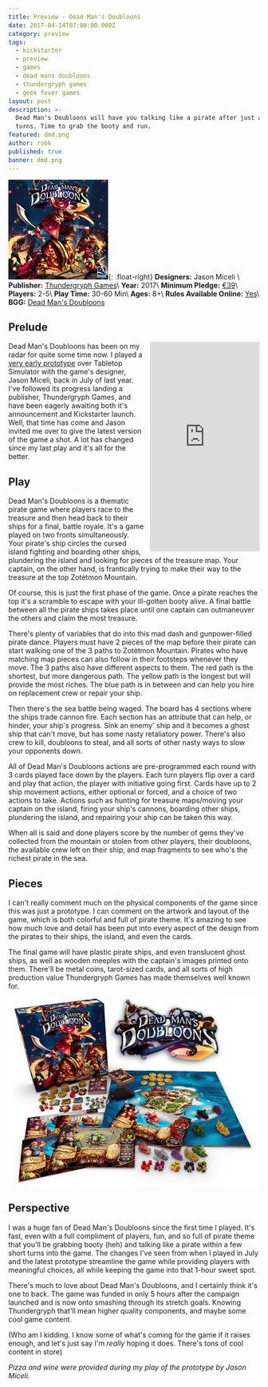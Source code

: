 ```yaml
---
title: Preview - Dead Man's Doubloons
date: 2017-04-14T07:00:00.000Z
category: preview
tags:
  - kickstarter
  - preview
  - games
  - dead mans doubloons
  - thundergryph games
  - geek fever games
layout: post
description: >-
  Dead Man's Doubloons will have you talking like a pirate after just a few
  turns. Time to grab the booty and run.
featured: dmd.png
author: robk
published: true
banner: dmd.png
---
```


![Cytosis](/images/deadmansdoubloons/cover.jpg){: .float-right}
**Designers:**  Jason Miceli \\
**Publisher:** [Thundergryph Games](https://gotgeniusgames.com)\\
**Year:** 2017\\
**Minimum Pledge:** [€39](https://www.kickstarter.com/projects/gonab/dead-mans-doubloons)\\
**Players:** 2-5\\
**Play Time:** 30-60 Min\\
**Ages:** 8+\\
**Rules Available Online:** [Yes](https://thundergryph.com/DMD/dmd_rulebook.pdf)\\
**BGG:** [Dead Man's Doubloons](https://boardgamegeek.com/boardgame/201509/dead-mans-doubloons)


<h2>Prelude</h2>
<iframe style="float:right;margin-left:10px;" src="https://www.kickstarter.com/projects/gonab/dead-mans-doubloons/widget/card.html?v=2" width="220" height="420" frameborder="0" scrolling="no"></iframe>

Dead Man's Doubloons has been on my radar for quite some time now. I played a [very early prototype](http://pawnsperspective.com/Dead-Mans-Doubloons-Tabletop-Simulator/) over Tabletop Simulator with the game's designer, Jason Miceli, back in July of last year. I've followed its progress landing a publisher, Thundergryph Games, and have been eagerly awaiting both it's announcement and Kickstarter launch. Well, that time has come and Jason invited me over to give the latest version of the game a shot. A lot has changed since my last play and it's all for the better.

<h2>Play</h2>

Dead Man's Doubloons is a thematic pirate game where players race to the treasure and then head back to their ships for a final, battle royale. It's a game played on two fronts simultaneously. Your pirate's ship circles the cursed island fighting and boarding other ships, plundering the island and looking for pieces of the treasure map. Your captain, on the other hand, is frantically trying to make their way to the treasure at the top Zotètmon Mountain.

Of course, this is just the first phase of the game. Once a pirate reaches the top it's a scramble to escape with your ill-gotten booty alive. A final battle between all the pirate ships takes place until one captain can outmaneuver the others and claim the most treasure.

There's plenty of variables that do into this mad dash and gunpower-filled pirate dance. Players must have 2 pieces of the map before their pirate can start walking one of the 3 paths to
Zotètmon Mountain. Pirates who have matching map pieces can also follow in their footsteps whenever they move. The 3 paths also have different aspects to them. The red path is the shortest, but more dangerous path. The yellow path is the longest but will provide the most riches. The blue path is in between and can help you hire on replacement crew or repair your ship.

Then there's the sea battle being waged. The board has 4 sections where the ships trade cannon fire. Each section has an attribute that can help, or hinder, your ship's progress. Sink an enemy' ship and it becomes a ghost ship that can't move, but has some nasty retaliatory power. There's also crew to kill, doubloons to steal, and all sorts of other nasty ways to slow your opponents down.

All of Dead Man's Doubloons actions are pre-programmed each round with 3 cards played face down by the players. Each turn players flip over a card and play that action, the player with initiative going first. Cards have up to 2 ship movement actions, either optional or forced, and a choice of two actions to take. Actions such as hunting for treasure maps/moving your captain on the island, firing your ship's cannons, boarding other ships, plundering the island, and repairing your ship can be taken this way.

When all is said and done players score by the number of gems they've collected from the mountain or stolen from other players, their doubloons, the available crew left on their ship, and map fragments to see who's the richest pirate in the sea.

<h2>Pieces</h2>

I can't really comment much on the physical components of the game since this was just a prototype. I can comment on the artwork and layout of the game, which is both colorful and full of pirate theme. It's amazing to see how much love and detail has been put into every aspect of the design from the pirates to their ships, the island, and even the cards.

The final game will have plastic pirate ships, and even translucent ghost ships, as well as wooden meeples with the captain's images printed onto them. There'll be metal coins, tarot-sized cards, and all sorts of high production value Thundergryph Games has made themselves well known for.

![Concept](/images/deadmansdoubloons/pieces.png)

<h2>Perspective</h2>

I was a huge fan of Dead Man's Doubloons since the first time I played. It's fast, even with a full compliment of players, fun, and so full of pirate theme that you'll be grabbing booty (heh) and talking like a pirate within a few short turns into the game. The changes I've seen from when I played in July and the latest prototype streamline the game while providing players with meaningful choices, all while keeping the game into that 1-hour sweet spot.

There's much to love about Dead Man's Doubloons, and I certainly think it's one to back. The game was funded in only 5 hours after the campaign launched and is now onto smashing through its stretch goals. Knowing Thundergryph that'll mean higher quality components, and maybe some cool game content.

(Who am I kidding. I know some of what's coming for the game if it raises enough, and let's just say I'm *really* hoping it does. There's tons of cool content in store)


*Pizza and wine were provided during my play of the prototype by Jason Miceli.*
